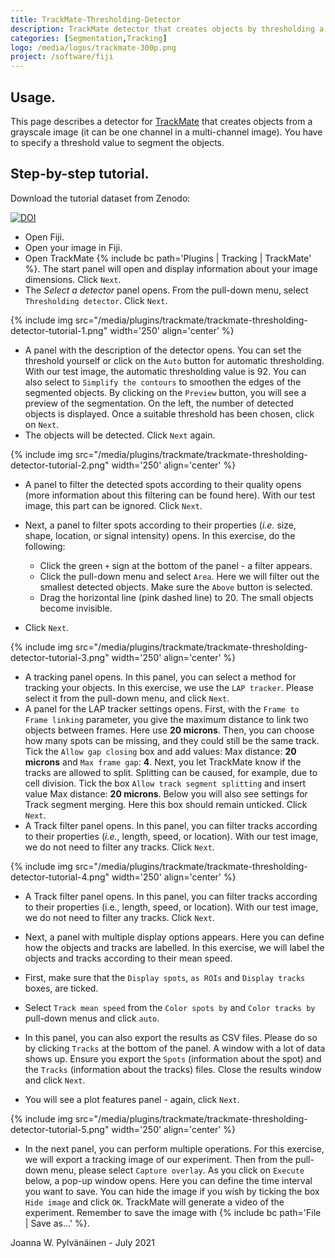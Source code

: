 ```yaml
---
title: TrackMate-Thresholding-Detector
description: TrackMate detector that creates objects by thresholding a grayscale image.
categories: [Segmentation,Tracking]
logo: /media/logos/trackmate-300p.png
project: /software/fiji
---
```


## Usage.

This page describes a detector for [TrackMate](/plugins/trackmate/index) that creates objects from a grayscale image (it can be one channel in a multi-channel image). You have to specify a threshold value to segment the objects.

## Step-by-step tutorial.

Download the tutorial dataset from Zenodo:

[![DOI](https://zenodo.org/badge/DOI/10.5281/zenodo.5220796.svg)](https://doi.org/10.5281/zenodo.5220796)

- Open Fiji.
- Open your image in Fiji.
- Open TrackMate {% include bc path='Plugins | Tracking | TrackMate' %}. The start panel will open and display information about your image dimensions. Click `Next`.
- The _Select a detector_ panel opens. From the pull-down menu, select `Thresholding detector`. Click `Next`.

{% include img src="/media/plugins/trackmate/trackmate-thresholding-detector-tutorial-1.png" width='250'  align='center' %}

- A panel with the description of the detector opens. You can set the threshold yourself or click on the `Auto` button for automatic thresholding. With our test image, the automatic thresholding value is 92. You can also select to `Simplify the contours` to smoothen the edges of the segmented objects. By clicking on the `Preview` button, you will see a preview of the segmentation. On the left, the number of detected objects is displayed. Once a suitable threshold has been chosen, click on `Next`.
- The objects will be detected. Click `Next` again.

{% include img src="/media/plugins/trackmate/trackmate-thresholding-detector-tutorial-2.png" width='250'  align='center' %}

- A panel to filter the detected spots according to their quality opens (more information about this filtering can be found here). With our test image, this part can be ignored. Click `Next`.
- Next, a panel to filter spots according to their properties (*i.e.* size, shape, location, or signal intensity) opens. In this exercise, do the following:
  - Click the green `+` sign at the bottom of the panel - a filter appears.
  - Click the pull-down menu and select `Area`. Here we will filter out the smallest detected objects. Make sure the `Above` button is selected.
  - Drag the horizontal line (pink dashed line) to 20. The small objects become invisible.

- Click `Next`.

{% include img src="/media/plugins/trackmate/trackmate-thresholding-detector-tutorial-3.png" width='250'  align='center' %}

- A tracking panel opens. In this panel, you can select a method for tracking your objects. In this exercise, we use the `LAP tracker`. Please select it from the pull-down menu, and click `Next`.
- A panel for the LAP tracker settings opens. First, with the `Frame to Frame linking` parameter, you give the maximum distance to link two objects between frames. Here use **20 microns**. Then, you can choose how many spots can be missing, and they could still be the same track. Tick the `Allow gap closing` box and add values: Max distance: **20 microns** and `Max frame gap`: **4**. Next, you let TrackMate know if the tracks are allowed to split. Splitting can be caused, for example, due to cell division. Tick the box `Allow track segment splitting` and insert value Max distance: **20 microns**. Below you will also see settings for Track segment merging. Here this box should remain unticked. Click `Next`.
- A Track filter panel opens. In this panel, you can filter tracks according to their properties (*i.e.*, length, speed, or location). With our test image, we do not need to filter any tracks. Click `Next`.

{% include img src="/media/plugins/trackmate/trackmate-thresholding-detector-tutorial-4.png" width='250'  align='center' %}

- A Track filter panel opens. In this panel, you can filter tracks according to their properties (i.e., length, speed, or location). With our test image, we do not need to filter any tracks. Click `Next`.

- Next, a panel with multiple display options appears. Here you can define how the objects and tracks are labelled. In this exercise, we will label the objects and tracks according to their mean speed.

- First, make sure that the `Display spots`, `as ROIs` and `Display tracks` boxes, are ticked.
- Select `Track mean speed` from the `Color spots by` and `Color tracks by` pull-down menus and click `auto`.
- In this panel, you can also export the results as CSV files. Please do so by clicking `Tracks` at the bottom of the panel. A window with a lot of data shows up. Ensure you export the `Spots` (information about the spot) and the `Tracks` (information about the tracks) files. Close the results window and click `Next`.
- You will see a plot features panel - again, click `Next`.

{% include img src="/media/plugins/trackmate/trackmate-thresholding-detector-tutorial-5.png" width='250'  align='center' %}

- In the next panel, you can perform multiple operations. For this exercise, we will export a tracking image of our experiment. Then from the pull-down menu, please select `Capture overlay`. As you click on `Execute` below, a pop-up window opens. Here you can define the time interval you want to save. You can hide the image if you wish by ticking the box `Hide image` and click `OK`. TrackMate will generate a video of the experiment. Remember to save the image with {% include bc path='File | Save as...' %}.

Joanna W. Pylvänäinen - July 2021

